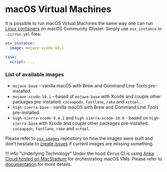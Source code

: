 # macOS Virtual Machines

It is possible to run macOS Virtual Machines the same way one can run [Linux containers](/guide/linux.md) on macOS Community Cluster. 
Simply use `osx_instance` in `.cirrus.yml` files:

```yaml
osx_instance:
  image: mojave-xcode-10.1

task:
  script: ...
```

### List of available images

* `mojave-base` - vanilla macOS with Brew and Command Line Tools pre-installed.
* `mojave-xcode-10.1` - based of `mojave-base` with Xcode and couple other packages pre-installed:
`cocoapods`, `fastlane`, `rake` and `xctool`.
* `high-sierra-base` - vanilla macOS with Brew and Command Line Tools pre-installed.
* `high-sierra-xcode-9.4.1` and `high-sierra-xcode-10.0` - based on `high-sierra-base` with Xcode and couple other packages pre-installed: `cocoapods`, `fastlane`, `rake` and `xctool`.

Please refer to [`osx-images`](https://github.com/cirruslabs/osx-images) repository on how the images were built and
don't hesitate to [create issues](https://github.com/cirruslabs/osx-images/issues) if current images are missing something.

!!! info "Underlying Technology"
    Under the hood Cirrus CI is using [Anka Cloud hosted on MacStadium](/guide/supported-computing-services.md#anka) for 
    orchestrating macOS VMs. Please refer to [documentation](/guide/supported-computing-services.md#anka) for more details.
